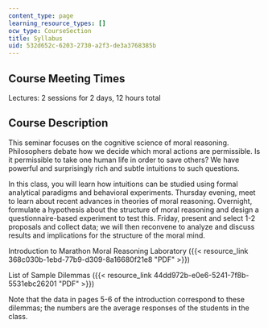 ```yaml
---
content_type: page
learning_resource_types: []
ocw_type: CourseSection
title: Syllabus
uid: 532d652c-6203-2730-a2f3-de3a3768385b
---
```


Course Meeting Times
--------------------

Lectures: 2 sessions for 2 days, 12 hours total

Course Description
------------------

This seminar focuses on the cognitive science of moral reasoning. Philosophers debate how we decide which moral actions are permissible. Is it permissible to take one human life in order to save others? We have powerful and surprisingly rich and subtle intuitions to such questions.

In this class, you will learn how intuitions can be studied using formal analytical paradigms and behavioral experiments. Thursday evening, meet to learn about recent advances in theories of moral reasoning. Overnight, formulate a hypothesis about the structure of moral reasoning and design a questionnaire-based experiment to test this. Friday, present and select 1-2 proposals and collect data; we will then reconvene to analyze and discuss results and implications for the structure of the moral mind.

Introduction to Marathon Moral Reasoning Laboratory ({{< resource_link 368c030b-1ebd-77b9-d309-8a16680f21e8 "PDF" >}})

List of Sample Dilemmas ({{< resource_link 44dd972b-e0e6-5241-7f8b-5531ebc26201 "PDF" >}})

Note that the data in pages 5-6 of the introduction correspond to these dilemmas; the numbers are the average responses of the students in the class.